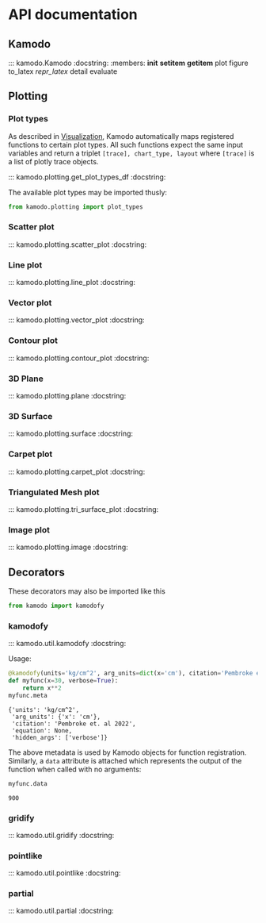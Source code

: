 # API documentation

## Kamodo

::: kamodo.Kamodo
    :docstring:
    :members: __init__ __setitem__ __getitem__ plot figure to_latex _repr_latex_ detail evaluate

## Plotting

### Plot types

As described in [Visualization](../notebooks/Visualization/), Kamodo automatically maps registered functions to certain plot types. All such functions expect the same input variables and return a triplet `[trace], chart_type, layout` where `[trace]` is a list of plotly trace objects.

::: kamodo.plotting.get_plot_types_df
    :docstring:

The available plot types may be imported thusly:

```python
from kamodo.plotting import plot_types
```

### Scatter plot

::: kamodo.plotting.scatter_plot
    :docstring:

### Line plot

::: kamodo.plotting.line_plot
    :docstring:

### Vector plot

::: kamodo.plotting.vector_plot
    :docstring:

### Contour plot

::: kamodo.plotting.contour_plot
    :docstring:

### 3D Plane

::: kamodo.plotting.plane
    :docstring:

### 3D Surface

::: kamodo.plotting.surface
    :docstring:

### Carpet plot

::: kamodo.plotting.carpet_plot
    :docstring:

### Triangulated Mesh plot

::: kamodo.plotting.tri_surface_plot
    :docstring:

### Image plot

::: kamodo.plotting.image
    :docstring:


## Decorators

These decorators may also be imported like this

```python
from kamodo import kamodofy
```

### kamodofy

::: kamodo.util.kamodofy
    :docstring:

Usage:

```python
@kamodofy(units='kg/cm^2', arg_units=dict(x='cm'), citation='Pembroke et. al 2022', hidden_args=['verbose'])
def myfunc(x=30, verbose=True):
    return x**2
myfunc.meta
```
```console
{'units': 'kg/cm^2',
 'arg_units': {'x': 'cm'},
 'citation': 'Pembroke et. al 2022',
 'equation': None,
 'hidden_args': ['verbose']}
```
The above metadata is used by Kamodo objects for function registration. Similarly, a `data` attribute is attached which represents the output of the function when called with no arguments:

```python
myfunc.data
```
```console
900
```

### gridify
::: kamodo.util.gridify
    :docstring:

### pointlike

::: kamodo.util.pointlike
    :docstring:

### partial

::: kamodo.util.partial
    :docstring: